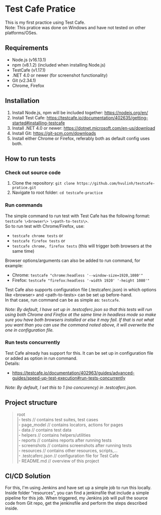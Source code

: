 # Test Cafe Pratice

This is my first practice using Test Cafe.  
Note: This pratice was done on Windows and have not tested on other platforms/OSes.

## Requirements

- Node.js (v16.13.1)
- npm (v8.1.2) (included when installing Node.js)
- TestCafe (v1.17.1)
- .NET 4.0 or newer (for screenshot functionality)
- Git (v2.34.1)
- Chrome, Firefox

## Installation

1. Install Node.js, npm will be included together: https://nodejs.org/en/
2. Install Test Cafe: https://testcafe.io/documentation/402635/getting-started#installing-testcafe
3. Install .NET 4.0 or newer: https://dotnet.microsoft.com/en-us/download
4. Install Git: https://git-scm.com/downloads
5. Install either Chrome or Firefox, referably both as default config uses both.

## How to run tests

### Check out source code

1. Clone the repository: `git clone https://github.com/hvulinh/testcafe-pratice.git`
2. Navigate to root folder: `cd testcafe-practice`

### Run commands

The simple command to run test with Test Cafe has the following format: `testcafe \<browser\> \<path-to-tests\>`.  
So to run test with Chrome/Firefox, use:
- `testcafe chrome tests` or
- `testcafe firefox tests` or
- `testcafe chrome, firefox tests` (this will trigger both browsers at the same time)  

Browser options/arguments can also be added to run command, for example:
- Chrome: `testcafe "chrome:headless '--window-size=1920,1080'"`
- Firefox: `testcafe "firefox:headless '-width 1920' '-height 1080'"`

Test Cafe also supports configuration file (.testcaferc.json) in which options like \<browser\> and \<path-to-tests\> can be set up before-hand.  
In that case, run command can be as simple as: `testcafe`.  

*Note: By default, I have set up in .testcaferc.json so that this tests will run using both Chrome and Firefox at the same time in headless mode so make sure you have both browsers installed or else it may fail. If that is not what you want than you can use the command noted above, it will overwrite the one in configuration file.*

### Run tests concurrently

Test Cafe already has support for this. It can be set up in configuration file or added as option in run command.  
Details:
- https://testcafe.io/documentation/402963/guides/advanced-guides/speed-up-test-execution#run-tests-concurrently

*Note: By default, I set this to 1 (no concurency) in .testcaferc.json.*

## Project structure

> root  
    |- tests               // contains test suites, test cases  
    |- page_model          // contains locators, actions for pages  
    |- data                // contains test data  
    |- helpers             // contains helpers/utilities  
    |- reports             // contains reports after running tests  
    |- screenshots         // contains screenshots after running tests  
    |- resources           // contains other resources, scripts,...  
    |- .testcaferc.json    // configuration file for Test Cafe  
    |- README.md           // overview of this project  

## CI/CD Solution

For this, I'm using Jenkins and have set up a simple job to run this locally.  
Inside folder "resources", you can find a jenkinsfile that include a simple pipeline for this job. When triggered, my Jenkins job will pull the source code from Git repo, get the jenkinsfile and perform the steps described inside.
